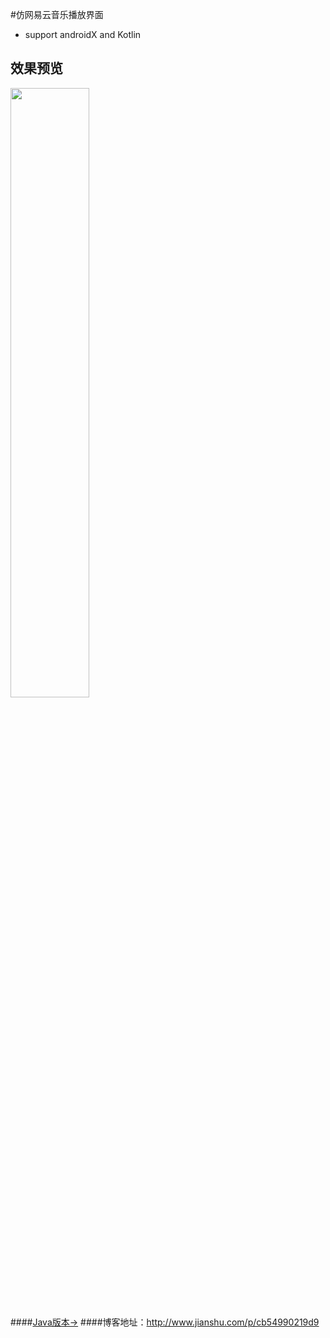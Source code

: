 #仿网易云音乐播放界面
* support androidX and Kotlin

## 效果预览
<p>
    <img src="preview/GIF.gif" style="width: 50%;"/>
</p>

####[Java版本->](https://github.com/AchillesLzg/jianshu-neteasedisc)
####博客地址：http://www.jianshu.com/p/cb54990219d9
